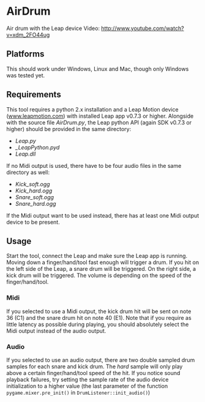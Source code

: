 AirDrum
=======

Air drum with the Leap device
Video: http://www.youtube.com/watch?v=xdm_2FO44ug

## Platforms

This should work under Windows, Linux and Mac, though only Windows was tested yet.

## Requirements

This tool requires a python 2.x installation and a Leap Motion device (www.leapmotion.com) with installed Leap app v0.7.3 or higher.
Alongside with the source file *AirDrum.py*, the Leap python API (again SDK v0.7.3 or higher) should be provided in the same directory:

* *Leap.py*
* *_LeapPython.pyd*
* *Leap.dll*

If no Midi output is used, there have to be four audio files in the same directory as well:

* *Kick_soft.ogg*
* *Kick_hard.ogg*
* *Snare_soft.ogg*
* *Snare_hard.ogg*

If the Midi output want to be used instead, there has at least one Midi output device to be present.

## Usage

Start the tool, connect the Leap and make sure the Leap app is running. Moving down a finger/hand/tool fast enough will trigger a drum. If you hit on the left side of the Leap, a snare drum will be triggered. On the right side, a kick drum will be triggered. The volume is depending on the speed of the finger/hand/tool.

### Midi

If you selected to use a Midi output, the kick drum hit will be sent on note 36 (C1) and the snare drum hit on note 40 (E1).
Note that if you require as little latency as possible during playing, you should absolutely select the Midi output instead of the audio output. 

### Audio

If you selected to use an audio output, there are two double sampled drum samples for each snare and kick drum. The *hard* sample will only play above a certain finger/hand/tool speed of the hit.
If you notice sound playback failures, try setting the sample rate of the audio device initialization to a higher value (the last parameter of the function `pygame.mixer.pre_init()` in `DrumListener::init_audio()`)